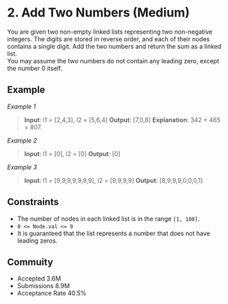 # 2. Add Two Numbers (Medium)
You are given two non-empty linked lists representing two non-negative integers. The digits are stored in reverse order, and each of their nodes contains a single digit. Add the two numbers and return the sum as a linked list.\
You may assume the two numbers do not contain any leading zero, except the number 0 itself.

 
## Example
*Example 1*

> **Input**: l1 = [2,4,3], l2 = [5,6,4]
> **Output**: [7,0,8]
> **Explanation**: 342 + 465 = 807.


*Example 2*

> **Input**: l1 = [0], l2 = [0]
> **Output**: [0]


*Example 3*

> **Input**: l1 = [9,9,9,9,9,9,9], l2 = [9,9,9,9]
> **Output**: [8,9,9,9,0,0,0,1]
 

## Constraints
* The number of nodes in each linked list is in the range `[1, 100]`.
* `0 <= Node.val <= 9`
* It is guaranteed that the list represents a number that does not have leading zeros.



## Commuity
* Accepted 3.6M
* Submissions 8.9M
* Acceptance Rate 40.5%